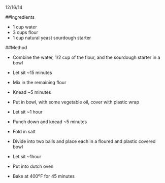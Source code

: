 12/16/14

##Ingredients
- 1 cup water
- 3 cups flour
- 1 cup natural yeast sourdough starter

##Method
- Combine the water, 1/2 cup of the flour, and the sourdough starter in a bowl
- Let sit ~15 minutes

- Mix in the remaining flour
- Knead ~5 minutes
- Put in bowl, with some vegetable oil, cover with plastic wrap
- Let sit ~1 hour

- Punch down and knead ~5 minutes
- Fold in salt
- Divide into two balls and place each in a floured and plastic covered bowl
- Let sit ~1hour

- Put into dutch oven
- Bake at 400ºF for 45 minutes